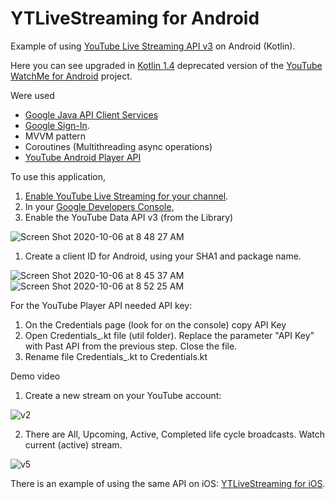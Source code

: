 # YTLiveStreaming for Android

Example of using [YouTube Live Streaming API v3](https://developers.google.com/youtube/v3/live/docs) on Android (Kotlin).

Here you can see upgraded in [Kotlin 1.4](https://github.com/JetBrains/kotlin/releases/tag/v1.4.10) deprecated version of the [YouTube WatchMe for Android](https://github.com/youtube/yt-watchme) project.

Were used
- [Google Java API Client Services](https://github.com/googleapis/google-api-java-client-services)
- [Google Sign-In](https://developers.google.com/identity/sign-in/android/sign-in). 
- MVVM pattern
- Coroutines (Multithreading async operations)
- [YouTube Android Player API](https://developers.google.com/youtube/android/player)

To use this application,

1. [Enable YouTube Live Streaming for your channel](https://support.google.com/youtube/answer/2474026?hl=en).
1. In your [Google Developers Console](https://console.developers.google.com),
 1. Enable the YouTube Data API v3 (from the Library)
 
![Screen Shot 2020-10-06 at 8 48 27 AM](https://user-images.githubusercontent.com/2775621/95163961-b6a7fb00-07b1-11eb-9b06-42fef871cb2f.png) 

 1. Create a client ID for Android, using your SHA1 and package name.
 
![Screen Shot 2020-10-06 at 8 45 37 AM](https://user-images.githubusercontent.com/2775621/95163944-abed6600-07b1-11eb-8e4e-c9cd1693e4a6.png)
![Screen Shot 2020-10-06 at 8 52 25 AM](https://user-images.githubusercontent.com/2775621/95163976-bc9ddc00-07b1-11eb-96ee-5540d0ab3d34.png)

 For the YouTube Player API needed API key:   
   1. On the Credentials page (look for on the console) copy API Key    
   2. Open Credentials_.kt file (util folder). Replace the parameter "API Key" with Past API from the previous step. Close the file.
   3. Rename file Credentials_.kt to Credentials.kt 

Demo  video
1. Create a new stream on your YouTube account:

![v2](https://user-images.githubusercontent.com/2775621/95176102-0f34c380-07c5-11eb-99bf-84e38c6fe781.gif)

2. There are All, Upcoming, Active, Completed life cycle broadcasts. Watch current (active) stream.

![v5](https://user-images.githubusercontent.com/2775621/95176316-62a71180-07c5-11eb-8565-71baae59234f.gif)

There is an example of using the same API on iOS: [YTLiveStreaming for iOS](https://github.com/SKrotkih/YTLiveStreaming). 
